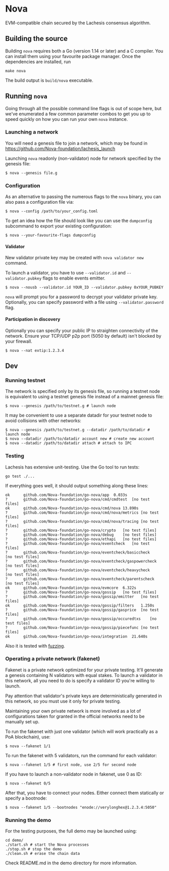 # Nova

EVM-compatible chain secured by the Lachesis consensus algorithm.

## Building the source

Building `nova` requires both a Go (version 1.14 or later) and a C compiler. You can install
them using your favourite package manager. Once the dependencies are installed, run

```shell
make nova
```

The build output is `build/nova` executable.

## Running `nova`

Going through all the possible command line flags is out of scope here,
but we've enumerated a few common parameter combos to get you up to speed quickly
on how you can run your own `nova` instance.

### Launching a network

You will need a genesis file to join a network, which may be found in https://github.com/Nova-foundation/lachesis_launch

Launching `nova` readonly (non-validator) node for network specified by the genesis file:

```shell
$ nova --genesis file.g
```

### Configuration

As an alternative to passing the numerous flags to the `nova` binary, you can also pass a
configuration file via:

```shell
$ nova --config /path/to/your_config.toml
```

To get an idea how the file should look like you can use the `dumpconfig` subcommand to
export your existing configuration:

```shell
$ nova --your-favourite-flags dumpconfig
```

#### Validator

New validator private key may be created with `nova validator new` command.

To launch a validator, you have to use `--validator.id` and `--validator.pubkey` flags to enable events emitter.

```shell
$ nova --nousb --validator.id YOUR_ID --validator.pubkey 0xYOUR_PUBKEY
```

`nova` will prompt you for a password to decrypt your validator private key. Optionally, you can
specify password with a file using `--validator.password` flag.

#### Participation in discovery

Optionally you can specify your public IP to straighten connectivity of the network.
Ensure your TCP/UDP p2p port (5050 by default) isn't blocked by your firewall.

```shell
$ nova --nat extip:1.2.3.4
```

## Dev

### Running testnet

The network is specified only by its genesis file, so running a testnet node is equivalent to
using a testnet genesis file instead of a mainnet genesis file:

```shell
$ nova --genesis /path/to/testnet.g # launch node
```

It may be convenient to use a separate datadir for your testnet node to avoid collisions with other networks:

```shell
$ nova --genesis /path/to/testnet.g --datadir /path/to/datadir # launch node
$ nova --datadir /path/to/datadir account new # create new account
$ nova --datadir /path/to/datadir attach # attach to IPC
```

### Testing

Lachesis has extensive unit-testing. Use the Go tool to run tests:

```shell
go test ./...
```

If everything goes well, it should output something along these lines:

```
ok  	github.com/Nova-foundation/go-nova/app	0.033s
?   	github.com/Nova-foundation/go-nova/cmd/cmdtest	[no test files]
ok  	github.com/Nova-foundation/go-nova/cmd/nova	13.890s
?   	github.com/Nova-foundation/go-nova/cmd/nova/metrics	[no test files]
?   	github.com/Nova-foundation/go-nova/cmd/nova/tracing	[no test files]
?   	github.com/Nova-foundation/go-nova/crypto	[no test files]
?   	github.com/Nova-foundation/go-nova/debug	[no test files]
?   	github.com/Nova-foundation/go-nova/ethapi	[no test files]
?   	github.com/Nova-foundation/go-nova/eventcheck	[no test files]
?   	github.com/Nova-foundation/go-nova/eventcheck/basiccheck	[no test files]
?   	github.com/Nova-foundation/go-nova/eventcheck/gaspowercheck	[no test files]
?   	github.com/Nova-foundation/go-nova/eventcheck/heavycheck	[no test files]
?   	github.com/Nova-foundation/go-nova/eventcheck/parentscheck	[no test files]
ok  	github.com/Nova-foundation/go-nova/evmcore	6.322s
?   	github.com/Nova-foundation/go-nova/gossip	[no test files]
?   	github.com/Nova-foundation/go-nova/gossip/emitter	[no test files]
ok  	github.com/Nova-foundation/go-nova/gossip/filters	1.250s
?   	github.com/Nova-foundation/go-nova/gossip/gasprice	[no test files]
?   	github.com/Nova-foundation/go-nova/gossip/occuredtxs	[no test files]
?   	github.com/Nova-foundation/go-nova/gossip/piecefunc	[no test files]
ok  	github.com/Nova-foundation/go-nova/integration	21.640s
```

Also it is tested with [fuzzing](./FUZZING.md).

### Operating a private network (fakenet)

Fakenet is a private network optimized for your private testing.
It'll generate a genesis containing N validators with equal stakes.
To launch a validator in this network, all you need to do is specify a validator ID you're willing to launch.

Pay attention that validator's private keys are deterministically generated in this network, so you must use it only for private testing.

Maintaining your own private network is more involved as a lot of configurations taken for
granted in the official networks need to be manually set up.

To run the fakenet with just one validator (which will work practically as a PoA blockchain), use:

```shell
$ nova --fakenet 1/1
```

To run the fakenet with 5 validators, run the command for each validator:

```shell
$ nova --fakenet 1/5 # first node, use 2/5 for second node
```

If you have to launch a non-validator node in fakenet, use 0 as ID:

```shell
$ nova --fakenet 0/5
```

After that, you have to connect your nodes. Either connect them statically or specify a bootnode:

```shell
$ nova --fakenet 1/5 --bootnodes "enode://verylonghex@1.2.3.4:5050"
```

### Running the demo

For the testing purposes, the full demo may be launched using:

```shell
cd demo/
./start.sh # start the Nova processes
./stop.sh # stop the demo
./clean.sh # erase the chain data
```

Check README.md in the demo directory for more information.
